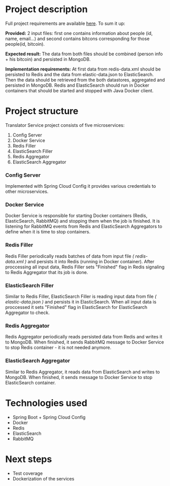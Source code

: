 # Project description
Full project requirements are available [here](https://3monthjunior.slack.com/files/lozenko/F1GMKRFGB/Deep_Server-Side_Translator). To sum it up:

**Provided:** 2 input files: first one contains information about people (id, name, email...) and second contains bitcons corresponding for those people(id, bitcoin).

**Expected result:** The data from both files should be combined (person info + his bitcoin) and persisted in MongoDB.

**Implementation requirements:** 
At first data from redis-data.xml should be persisted to Redis and the data from elastic-data.json to ElasticSearch. Then the data should be retrieved from the both datastores, aggregated and persisted in MongoDB.
Redis and ElasticSearch should run in Docker containers that should be started and stopped with Java Docker client.

# Project structure
Translator Service project consists of five microservices:

1. Config Server
1. Docker Service
1. Redis Filler
1. ElasticSearch Filler 
1. Redis Aggregator
1. ElasticSearch Aggregator

### Config Server
Implemented with Spring Cloud Config it provides various credentials to other microservices.
### Docker Service
Docker Service is responsible for starting Docker containers (Redis, ElasticSearch, RabbitMQ) and stopping them when the job is finished. It is listening for RabbitMQ events from Redis and ElasticSearch Aggregators to define when it is time to stop containers.
### Redis Filler
Redis Filler periodically reads batches of data from input file *( redis-data.xml )* and persists it into Redis (running in Docker container). After proccessing all  input data, Redis Filler sets "Finished" flag in Redis signaling to Redis Aggregator that its job is done.
### ElasticSearch Filler 
Similar to Redis Filler, ElasticSearch Filler is reading input data from file *( elastic-data.json )* and persists it in ElasticSearch. When all input data is proccessed it sets "Finished" flag in ElasticSearch for ElasticSearch Aggregator to check.
### Redis Aggregator
Redis Aggregator periodically reads persisted data from Redis and writes it to MongoDB. When finished, it sends RabbitMQ message to Docker Service to stop Redis container - it is not needed anymore. 

### ElasticSearch Aggregator
Similar to Redis Aggregator, it reads data from ElasticSearch and writes to MongoDB. When finished, it sends message to Docker Service to stop ElasticSearch container.

# Technologies used
* Spring Boot + Spring Cloud Config
* Docker
* Redis
* ElasticSearch
* RabbitMQ

# Next steps
* Test coverage
* Dockerization of the services
